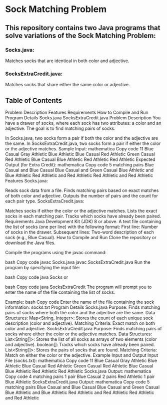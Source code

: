# Sock Matching Problem
## This repository contains two Java programs that solve variations of the Sock Matching Problem:

### Socks.java: 
Matches socks that are identical in both color and adjective.
### SocksExtraCredit.java:
Matches socks that share either the same color or adjective.

## Table of Contents
Problem Description
Features
Requirements
How to Compile and Run
Program Details
Socks.java
SocksExtraCredit.java
Problem Description
You have a drawer of socks, where each sock has two attributes: a color and an adjective. The goal is to find matching pairs of socks.

In Socks.java, two socks form a pair if both the color and the adjective are the same.
In SocksExtraCredit.java, two socks form a pair if either the color or the adjective matches.
Sample Input:
mathematica
Copy code
11
Blue Casual
Gray Athletic
Blue Athletic
Blue Casual
Red Athletic
Green Casual
Red Athletic
Blue Casual
Blue Athletic
Red Athletic
Red Athletic
Expected Output (for Extra Credit):
mathematica
Copy code
5 matching pairs
Blue Casual and Blue Casual
Blue Casual and Green Casual
Blue Athletic and Blue Athletic
Red Athletic and Red Athletic
Red Athletic and Red Athletic
Features
Socks.java:

Reads sock data from a file.
Finds matching pairs based on exact matches of both color and adjective.
Outputs the number of pairs and the count for each pair type.
SocksExtraCredit.java:

Matches socks if either the color or the adjective matches.
Lists the exact socks in each matching pair.
Tracks which socks have already been paired.
Requirements
Java Development Kit (JDK) 8 or above.
A text file containing the list of socks (one per line) with the following format:
First line: Number of socks in the drawer.
Subsequent lines: Two-word description of each sock (e.g., Blue Casual).
How to Compile and Run
Clone the repository or download the Java files.

Compile the programs using the javac command:

bash
Copy code
javac Socks.java
javac SocksExtraCredit.java
Run the program by specifying the input file:

bash
Copy code
java Socks
or

bash
Copy code
java SocksExtraCredit
The program will prompt you to enter the name of the file containing the list of socks.

Example:
bash
Copy code
Enter the name of the file containing the sock information: socks.txt
Program Details
Socks.java
Purpose: Finds matching pairs of socks where both the color and the adjective are the same.
Data Structures:
Map<String, Integer>: Stores the count of each unique sock description (color and adjective).
Matching Criteria: Exact match on both color and adjective.
SocksExtraCredit.java
Purpose: Finds matching pairs of socks where either the color or the adjective matches.
Data Structures:
List<String[]>: Stores the list of all socks as arrays of two elements (color and adjective).
boolean[]: Tracks which socks have already been paired.
List<String[]>: Stores the pairs of socks that are found.
Matching Criteria: Match on either the color or the adjective.
Example Input and Output
Input File (socks.txt):
mathematica
Copy code
11
Blue Casual
Gray Athletic
Blue Athletic
Blue Casual
Red Athletic
Green Casual
Red Athletic
Blue Casual
Blue Athletic
Red Athletic
Red Athletic
Socks.java Output:
mathematica
Copy code
4 matching pairs
1 pair Blue Casual
2 pairs Red Athletic
1 pair Blue Athletic
SocksExtraCredit.java Output:
mathematica
Copy code
5 matching pairs
Blue Casual and Blue Casual
Blue Casual and Green Casual
Blue Athletic and Blue Athletic
Red Athletic and Red Athletic
Red Athletic and Red Athletic

